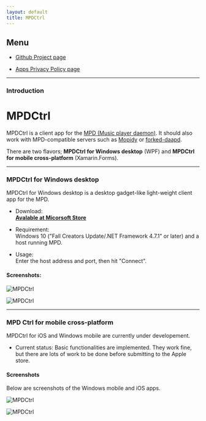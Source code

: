 ```yaml
---
layout: default
title: MPDCtrl
---
```


## Menu
  
* [Github Project page](https://github.com/torum/MPDCtrl)  

* [Apps Privacy Policy page](https://torum.github.io/MPDCtrl/app-privacy-policy/)  

---------------------------------------
### Introduction  


# MPDCtrl

MPDCtrl is a client app for the [MPD (Music player daemon)](http://www.musicpd.org/). It should also work with MPD-compatible servers such as [Mopidy](https://www.mopidy.com/) or [forked-daapd](http://ejurgensen.github.io/forked-daapd/). 
  
There are two flavors; **MPDCtrl for Windows desktop** (WPF) and **MPDCtrl for mobile cross-platform** (Xamarin.Forms).  

---------------------------------------

### MPDCtrl for Windows desktop

MPDCtrl for Windows desktop is a desktop gadget-like light-weight client app for the MPD.


- Download:  
__[Avalable at Micorsoft Store](https://www.microsoft.com/store/apps/9NV2BBJ82BRX)__

- Requirement:  
Windows 10 ("Fall Creators Update/.NET Framework 4.7.1" or later) and a host running MPD.  
  
- Usage:  
Enter the host address and port, then hit "Connect".   

#### Screenshots:  
 
![MPDCtrl](https://github.com/torum/MPDCtrl/blob/master/WPF/WpfMPD/files/bin/sc3.png?raw=true)  
  
![MPDCtrl](https://github.com/torum/MPDCtrl/blob/master/WPF/WpfMPD/files/bin/sc2.png?raw=true)  

  
---------------------------------------  
   
### MPD Ctrl for mobile cross-platform

MPDCtrl for iOS and Windows mobile are currently under developement.   
  
 - Current status: Basic functionalities are implemented. They work fine, but there are lots of work to be done before submitting to the Apple store.  

#### Screenshots  
 
 Below are screenshots of the Windows mobile and iOS apps. 

![MPDCtrl](https://github.com/torum/MPDCtrl/blob/master/Xamarin.Forms/MPDCtrl/files/screenshots/uwp-pre-screnshot.png?raw=true)  
  
![MPDCtrl](https://github.com/torum/MPDCtrl/blob/master/Xamarin.Forms/MPDCtrl/files/screenshots/iOS-pre-screnshot.png?raw=true)  

  
  
